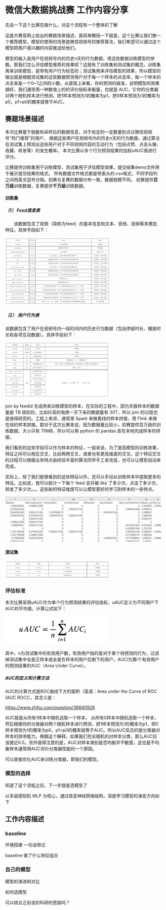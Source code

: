 # 微信大数据挑战赛 工作内容分享

先说一下这个比赛在做什么，对这个流程有一个整体的了解

这是大赛官网上给出的赛题场景描述，我简单概括一下就是，这个比赛让我们做一个推荐模型，模型的使用的场景是微信视频号的推荐算法，我们希望可以通过这个模型把用户感兴趣的内容推送给他们。

模型的输入是用户在视频号内的历史n天的行为数据，用这些数据训练模型的参数。那我们怎么评估模型推荐的效果呢？这就有了训练集和测试集的概念。训练集用来训练模型，是带有用户行为标签的；测试集用来评估模型的效果，所以模型的输出就是根据测试集的这些数据预测用户对于每一个样本的点击率，每一个样本的点击率是一个0~1之间的小数。从直观上来看，你的预测的越准，说明模型的效果越好，我们通常用一种数值上的的评价指标来衡量，也就是 AUC，它你的分类器对两个随机样本进行预测，把1样本预测为1的概率为p1，把0样本预测为1的概率为p0，p1>p0的概率就等于AUC。



## 赛题场景描述

本次比赛基于脱敏和采样后的数据信息，对于给定的一定数量到访过微信视频号“热门推荐”的用户， 根据这些用户在视频号内的历史n天的行为数据，通过算法在测试集上预测出这些用户对于不同视频内容的互动行为（包括点赞、点击头像、收藏、转发等）的发生概率。 本次比赛以多个行为预测结果的加权uAUC值进行评分。

比赛提供训练集用于训练模型，测试集用于评估模型效果，提交结果demo文件用于展示提交结果的格式。 所有数据文件格式都是带表头的.csv格式，不同字段列之间用英文逗号分隔。初赛与复赛的数据分布一致，数据规模不同。 初赛提供**百万级**训练数据，复赛提供**千万级**训练数据。

#### 训练集

##### （1） Feed信息表

  该数据包含了视频（简称为feed）的基本信息和文本、音频、视频等多模态特征。具体字段如下：

<img src="../../images/image-20210604231021781.png" alt="image-20210604231021781" style="zoom:33%;" />

##### （2） 用户行为表

该数据包含了用户在视频号内一段时间内的历史行为数据（包括停留时长、播放时长和各项互动数据）。具体字段如下：

<img src="../../images/image-20210604231109182.png" alt="image-20210604231109182" style="zoom:33%;" />

join by feedid 生成用来训练模型的样本，在实际的工程中，因为天极样本的数据量是 TB 级别的，比如抖音的电商一天下来的数据量有 30T，所以 join 的过程也是值得研究的。工程上来讲，通常用 Spark 来做离线的样本拼接，用 Flink 来做在线的样本拼接。那对于这次比赛来说，因为数据量比较小，初赛提供百万级的训练数据，大小只有 70MB，所以可以用 python 的 pandas 库在本地完成样本的拼接。

我们看到的这些字段可以作为样本的特征，一般来说，为了提高模型的训练效果，特征之间可以相互交叉，比如两两交叉，或者也有更高维度的交叉。这个特征交叉的过程可以根据业务特点由经验丰富的算法同学手工来完成，也可以让模型自动来完成。

实际上，除了我们能够看到的这些特征以外，还可以手动从训练样本中提取更多的特征。比如说，我可以统计一下每个 feed 总共被 like 了多少次，点击了多少次，转发了多少次。。。这些新的特征维度可以让模型更好的学习到样本的一些特点。

![image-20210605133049119](../../images/image-20210605133049119.png)

#### 测试集

<img src="../../images/image-20210604231141400.png" alt="image-20210604231141400" style="zoom:33%;" />

### 评估标准

本次比赛采用uAUC作为单个行为预测结果的评估指标，uAUC定义为不同用户下AUC的平均值，计算公式如下：

<img src="../../images/uAUC.aec944ba.png" alt="img" style="zoom:33%;" />

其中，n为测试集中的有效用户数，有效用户指的是对于某个待预测的行为，过滤掉测试集中全是正样本或全是负样本的用户后剩下的用户。AUCi为第i个有效用户的预测结果的AUC（Area Under Curve）。

##### AUC的定义和计算方法

AUC的计算方式是ROC曲线下方的面积（英语：Area under the Curve of ROC (AUC ROC)），其含义是：

https://www.zhihu.com/question/39840928

AUC就是从所有1样本中随机选取一个样本， 从所有0样本中随机选取一个样本，然后根据你的分类器对两个随机样本进行预测，把1样本预测为1的概率为p1，把0样本预测为1的概率为p0，p1>p0的概率就等于AUC。所以AUC反应的是分类器对样本的排序能力。根据这个解释，如果我们完全随机的对样本分类，那么AUC应该接近0.5。另外值得注意的是，AUC对样本类别是否均衡并不敏感，这也是不均衡样本通常用AUC评价分类器性能的一个原因。

可以直接优化AUC来训练分类器，即我们的模型。

### 模型的选择

知道了这个流程之后，下一步就是选模型了

以多层感知机 MLP 为核心，通过改变神经网络结构，深度学习模型的演变方向如下

## 工作内容描述

### baseline

环境搭建 一句话带过

baseline 做了什么特征组合



### 自己的模型

模型的演进和对比

如何选模型

可以结合之前说的科研的思路吗？


